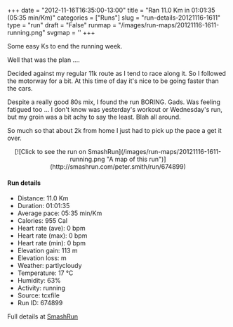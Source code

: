 +++
date = "2012-11-16T16:35:00-13:00"
title = "Ran 11.0 Km in 01:01:35 (05:35 min/Km)"
categories = ["Runs"]
slug = "run-details-20121116-1611"
type = "run"
draft = "False"
runmap = "/images/run-maps/20121116-1611-running.png"
svgmap = '<polyline points="100 40, 100 38, 95 40, 92 41, 91 45, 89 45, 87 46, 86 46, 85 46, 79 51, 74 53, 68 54, 51 52, 39 54, 29 53, 20 55, 18 56, 17 57, 14 59, 9 59, 8 60, 8 59, 4 59, 1 60, 0 62, 1 60, 4 59, 7 59, 8 60, 13 59, 17 58, 18 56, 20 55, 27 53, 32 53, 35 54, 38 54, 40 54, 51 52, 58 53, 69 54, 71 54, 74 53, 80 50, 90 42, 92 42, 93 41, 94 40, 97 39">'
+++

Some easy Ks to end the running week. 

Well that was the plan ....

Decided against my regular 11k route as I tend to race along it. So I followed the motorway for a bit. At this time of day it's nice to be going faster than the cars. 

Despite a really good 80s mix, I found the run BORING. Gads. Was feeling fatigued too ... I don't know was yesterday's workout or Wednesday's run, but my groin was a bit achy to say the least. Blah all around. 

So much so that about 2k from home I just had to pick up the pace a get it over. 


<!--more-->

<center>
[![Click to see the run on SmashRun](/images/run-maps/20121116-1611-running.png "A map of this run")](http://smashrun.com/peter.smith/run/674899)
</center>

#### Run details

* Distance: 11.0 Km
* Duration: 01:01:35
* Average pace: 05:35 min/Km
* Calories: 955 Cal
* Heart rate (ave): 0 bpm
* Heart rate (max): 0 bpm
* Heart rate (min): 0 bpm
* Elevation gain: 113 m
* Elevation loss:  m
* Weather: partlycloudy
* Temperature: 17 &deg;C
* Humidity: 63%
* Activity: running
* Source: tcxfile
* Run ID: 674899

Full details at [SmashRun](http://smashrun.com/peter.smith/run/674899)